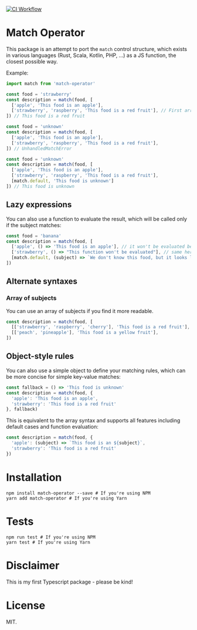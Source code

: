 [![CI Workflow](https://github.com/bpolaszek/match-operator/actions/workflows/ci.yml/badge.svg)](https://github.com/bpolaszek/match-operator/actions/workflows/ci.yml)

# Match Operator

This package is an attempt to port the `match` control structure, which exists in various languages (Rust, Scala, Kotlin, PHP, ...) as a JS function, the closest possible way.

Example:
```js
import match from 'match-operator'

const food = 'strawberry'
const description = match(food, [
  ['apple', 'This food is an apple'],
  ['strawberry', 'raspberry', 'This food is a red fruit'], // First array items are subjects, last one is the result
]) // This food is a red fruit

const food = 'unknown'
const description = match(food, [
  ['apple', 'This food is an apple'],
  ['strawberry', 'raspberry', 'This food is a red fruit'],
]) // UnhandledMatchError

const food = 'unknown'
const description = match(food, [
  ['apple', 'This food is an apple'],
  ['strawberry', 'raspberry', 'This food is a red fruit'],
  [match.default, 'This food is unknown']
]) // This food is unknown
```

## Lazy expressions

You can also use a function to evaluate the result, which will be called only if the subject matches:

```js
const food = 'banana'
const description = match(food, [
  ['apple', () => 'This food is an apple'], // it won't be evaluated because it's a banana
  ['strawberry', () => "This function won't be evaluated"], // same here
  [match.default, (subject) => `We don't know this food, but it looks like ${subject}`],
])
```

## Alternate syntaxes


### Array of subjects
You can use an array of subjects if you find it more readable.

```js
const description = match(food, [
  [['strawberry', 'raspberry', 'cherry'], 'This food is a red fruit'],
  [['peach', 'pineapple'], 'This food is a yellow fruit'],
]) 
```

## Object-style rules

You can also use a simple object to define your matching rules, which can be more concise for simple key-value matches:

```js
const fallback = () => 'This food is unknown'
const description = match(food, {
  'apple': 'This food is an apple',
  'strawberry': 'This food is a red fruit'
}, fallback)
```

This is equivalent to the array syntax and supports all features including default cases and function evaluation:

```js
const description = match(food, {
  'apple': (subject) => `This food is an ${subject}`,
  'strawberry': 'This food is a red fruit'
})
```

# Installation

```
npm install match-operator --save # If you're using NPM
yarn add match-operator # If you're using Yarn
```

# Tests

```
npm run test # If you're using NPM
yarn test # If you're using Yarn
```

# Disclaimer

This is my first Typescript package - please be kind!

# License

MIT.
